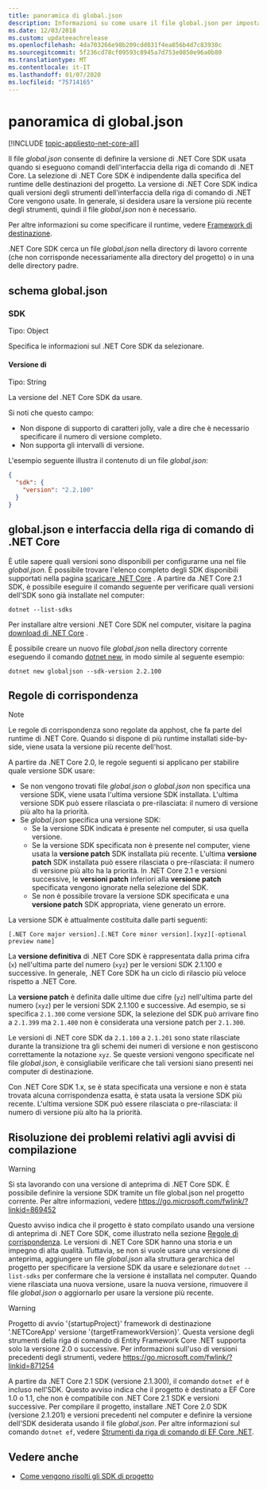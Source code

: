 ```yaml
---
title: panoramica di global.json
description: Informazioni su come usare il file global.json per impostare la versione di .NET Core SDK durante l'esecuzione dei comandi dell'interfaccia della riga di comando di .NET Core.
ms.date: 12/03/2018
ms.custom: updateeachrelease
ms.openlocfilehash: 4da703266e98b209cdd031f4ea856b4d7c83930c
ms.sourcegitcommit: 5f236cd78cf09593c8945a7d753e0850e96a0b80
ms.translationtype: MT
ms.contentlocale: it-IT
ms.lasthandoff: 01/07/2020
ms.locfileid: "75714165"
---
```

# <a name="globaljson-overview"></a>panoramica di global.json

[!INCLUDE [topic-appliesto-net-core-all](../../../includes/topic-appliesto-net-core-all.md)]

Il file *global.json* consente di definire la versione di .NET Core SDK usata quando si eseguono comandi dell'interfaccia della riga di comando di .NET Core. La selezione di .NET Core SDK è indipendente dalla specifica del runtime delle destinazioni del progetto. La versione di .NET Core SDK indica quali versioni degli strumenti dell'interfaccia della riga di comando di .NET Core vengono usate. In generale, si desidera usare la versione più recente degli strumenti, quindi il file *global.json* non è necessario.

Per altre informazioni su come specificare il runtime, vedere [Framework di destinazione](../../standard/frameworks.md).

.NET Core SDK cerca un file *global.json* nella directory di lavoro corrente (che non corrisponde necessariamente alla directory del progetto) o in una delle directory padre.

## <a name="globaljson-schema"></a>schema global.json

### <a name="sdk"></a>SDK

Tipo: Object

Specifica le informazioni sul .NET Core SDK da selezionare.

#### <a name="version"></a>Versione di

Tipo: String

La versione del .NET Core SDK da usare.

Si noti che questo campo:

- Non dispone di supporto di caratteri jolly, vale a dire che è necessario specificare il numero di versione completo.
- Non supporta gli intervalli di versione.

L'esempio seguente illustra il contenuto di un file *global.json*:

```json
{
  "sdk": {
    "version": "2.2.100"
  }
}
```

## <a name="globaljson-and-the-net-core-cli"></a>global.json e interfaccia della riga di comando di .NET Core

È utile sapere quali versioni sono disponibili per configurarne una nel file *global.json*. È possibile trovare l'elenco completo degli SDK disponibili supportati nella pagina [scaricare .NET Core](https://dotnet.microsoft.com/download/dotnet-core) . A partire da .NET Core 2.1 SDK, è possibile eseguire il comando seguente per verificare quali versioni dell'SDK sono già installate nel computer:

```dotnetcli
dotnet --list-sdks
```

Per installare altre versioni .NET Core SDK nel computer, visitare la pagina [download di .NET Core](https://dotnet.microsoft.com/download/dotnet-core) .

È possibile creare un nuovo file *global.json* nella directory corrente eseguendo il comando [dotnet new](dotnet-new.md), in modo simile al seguente esempio:

```dotnetcli
dotnet new globaljson --sdk-version 2.2.100
```

## <a name="matching-rules"></a>Regole di corrispondenza

> [!NOTE]
> Le regole di corrispondenza sono regolate da apphost, che fa parte del runtime di .NET Core.
> Quando si dispone di più runtime installati side-by-side, viene usata la versione più recente dell'host.

A partire da .NET Core 2.0, le regole seguenti si applicano per stabilire quale versione SDK usare:

- Se non vengono trovati file *global.json* o *global.json* non specifica una versione SDK, viene usata l'ultima versione SDK installata. L'ultima versione SDK può essere rilasciata o pre-rilasciata: il numero di versione più alto ha la priorità.
- Se *global.json* specifica una versione SDK:
  - Se la versione SDK indicata è presente nel computer, si usa quella versione.
  - Se la versione SDK specificata non è presente nel computer, viene usata la **versione patch** SDK installata più recente. L'ultima **versione patch** SDK installata può essere rilasciata o pre-rilasciata: il numero di versione più alto ha la priorità. In .NET Core 2.1 e versioni successive, le **versioni patch** inferiori alla **versione patch** specificata vengono ignorate nella selezione del SDK.
  - Se non è possibile trovare la versione SDK specificata e una **versione patch** SDK appropriata, viene generato un errore.

La versione SDK è attualmente costituita dalle parti seguenti:

`[.NET Core major version].[.NET Core minor version].[xyz][-optional preview name]`

La **versione definitiva** di .NET Core SDK è rappresentata dalla prima cifra (`x`) nell'ultima parte del numero (`xyz`) per le versioni SDK 2.1.100 e successive. In generale, .NET Core SDK ha un ciclo di rilascio più veloce rispetto a .NET Core.

La **versione patch** è definita dalle ultime due cifre (`yz`) nell'ultima parte del numero (`xyz`) per le versioni SDK 2.1.100 e successive. Ad esempio, se si specifica `2.1.300` come versione SDK, la selezione del SDK può arrivare fino a `2.1.399` ma `2.1.400` non è considerata una versione patch per `2.1.300`.

Le versioni di .NET core SDK da `2.1.100` a `2.1.201` sono state rilasciate durante la transizione tra gli schemi dei numeri di versione e non gestiscono correttamente la notazione `xyz`. Se queste versioni vengono specificate nel file *global.json*, è consigliabile verificare che tali versioni siano presenti nei computer di destinazione.

Con .NET Core SDK 1.x, se è stata specificata una versione e non è stata trovata alcuna corrispondenza esatta, è stata usata la versione SDK più recente. L'ultima versione SDK può essere rilasciata o pre-rilasciata: il numero di versione più alto ha la priorità.

## <a name="troubleshooting-build-warnings"></a>Risoluzione dei problemi relativi agli avvisi di compilazione

> [!WARNING]
> Si sta lavorando con una versione di anteprima di .NET Core SDK. È possibile definire la versione SDK tramite un file global.json nel progetto corrente. Per altre informazioni, vedere <https://go.microsoft.com/fwlink/?linkid=869452>

Questo avviso indica che il progetto è stato compilato usando una versione di anteprima di .NET Core SDK, come illustrato nella sezione [Regole di corrispondenza](#matching-rules). Le versioni di .NET Core SDK hanno una storia e un impegno di alta qualità. Tuttavia, se non si vuole usare una versione di anteprima, aggiungere un file *global.json* alla struttura gerarchica del progetto per specificare la versione SDK da usare e selezionare `dotnet --list-sdks` per confermare che la versione è installata nel computer. Quando viene rilasciata una nuova versione, usare la nuova versione, rimuovere il file *global.json* o aggiornarlo per usare la versione più recente.

> [!WARNING]
> Progetto di avvio '{startupProject}' framework di destinazione '.NETCoreApp' versione '{targetFrameworkVersion}'. Questa versione degli strumenti della riga di comando di Entity Framework Core .NET supporta solo la versione 2.0 o successive. Per informazioni sull'uso di versioni precedenti degli strumenti, vedere <https://go.microsoft.com/fwlink/?linkid=871254>

A partire da .NET Core 2.1 SDK (versione 2.1.300), il comando `dotnet ef` è incluso nell'SDK. Questo avviso indica che il progetto è destinato a EF Core 1.0 o 1.1, che non è compatibile con .NET Core 2.1 SDK e versioni successive. Per compilare il progetto, installare .NET Core 2.0 SDK (versione 2.1.201) e versioni precedenti nel computer e definire la versione dell'SDK desiderata usando il file *global.json*. Per altre informazioni sul comando `dotnet ef`, vedere [Strumenti da riga di comando di EF Core .NET](/ef/core/miscellaneous/cli/dotnet).

## <a name="see-also"></a>Vedere anche

- [Come vengono risolti gli SDK di progetto](/visualstudio/msbuild/how-to-use-project-sdk#how-project-sdks-are-resolved)
